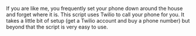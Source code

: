 If you are like me, you frequently set your phone down around the house and forget where it is. This script uses Twilio to call your phone for you. It takes a little bit of setup (get a Twilio account and buy a phone number) but beyond that the script is very easy to use. 
